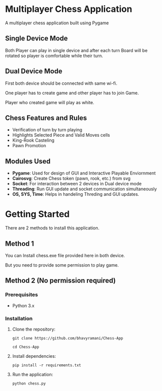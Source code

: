 # Multiplayer Chess Application

A multiplayer chess application built using Pygame 

## Single Device Mode
Both Player can play in single device and after each turn Board will be rotated so player is comfortable while their turn.

## Dual Device Mode 
First both device should be connected with same wi-fi.

One player has to create game and other player has to join Game.

Player who created game will play as white.

## Chess Features and Rules

- Verification of turn by turn playing
- Highlights Selected Piece and Valid Moves cells
- King-Rook Casteling
- Pawn Promotion

## Modules Used

- **Pygame**: Used for design of GUI and Interactive Playable Enviornment
- **Cairosvg**: Create Chess token (pawn, rook, etc.) from svg
- **Socket**: For interaction between 2 devices in Dual device mode
- **Threading**: Run GUI update and socket communication simultaneously
- **OS, SYS, Time**: Helps in handeling Threding and GUI updates.

# Getting Started

There are 2 methods to install this application.

## Method 1

You can Install chess.exe file provided here in both device.

But you need to provide some permission to play game.

## Method 2 (No permission required)


### Prerequisites

- Python 3.x

### Installation

1. Clone the repository:

   `git clone https://github.com/bhavyramani/Chess-App`

   `cd Chess-App`

2. Install dependencies:

    `pip install -r requirements.txt`

3. Run the application:

    `python chess.py`